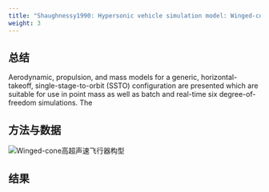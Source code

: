```yaml
---
title: "Shaughnessy1990: Hypersonic vehicle simulation model: Winged-cone configuration"
weight: 3
---
```

## 总结

Aerodynamic, propulsion, and mass models for a generic, horizontal-takeoff, single-stage-to-orbit (SSTO) configuration are presented which are suitable for use in point mass as well as batch and real-time six degree-of-freedom simulations.
The

## 方法与数据

![Winged-cone高超声速飞行器构型](/Shaughnessy1990/configuration.png)

## 结果
